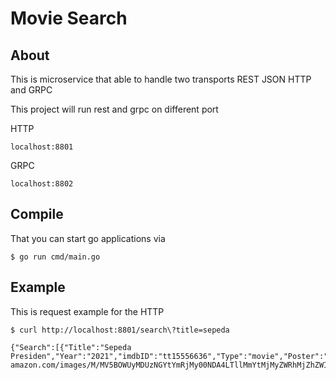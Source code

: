 # Movie Search

## About
This is microservice that able to handle two transports REST JSON HTTP and GRPC

This project will run rest and grpc on different port

HTTP
```Shell
localhost:8801
```
GRPC
```Shell
localhost:8802
```

## Compile
That you can start go applications via 
```Shell
$ go run cmd/main.go
```

## Example
This is request example for the HTTP
```Shell
$ curl http://localhost:8801/search\?title=sepeda

{"Search":[{"Title":"Sepeda Presiden","Year":"2021","imdbID":"tt15556636","Type":"movie","Poster":"https://m.media-amazon.com/images/M/MV5BOWUyMDUzNGYtYmRjMy00NDA4LTllMmYtMjMyZWRhMjZhZWIzXkEyXkFqcGdeQXVyNzY4NDQzNTg@._V1_SX300.jpg"}]}

```
